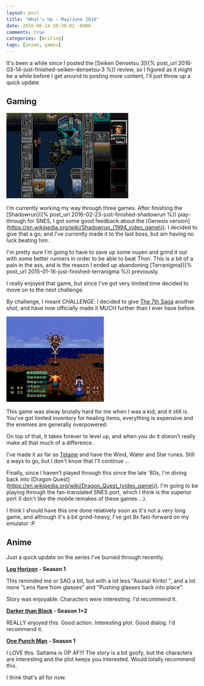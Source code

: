 ```yaml
---
layout: post
title: "What's Up - May/June 2016"
date: 2016-06-14 20:38:02 -0400
comments: true
categories: [Writing]
tags: [anime, games]
---
```


It's been a while since I posted the [Seiken Densetsu 3]({% post_url 2016-03-14-just-finished-seiken-densetsu-3 %}) review, so I figured as it might be a while before I get around to posting more content, I'll just throw up a quick update.

## Gaming

![](/images/shadowrun-gens/shadowrun.015.png)

I'm currently working my way through three games. After finishing the [Shadowrun]({% post_url 2016-02-23-just-finished-shadowrun %}) play-through for SNES, I got some good feedback about the [Genesis version](https://en.wikipedia.org/wiki/Shadowrun_(1994_video_game\)). I decided to give that a go, and I've currently made it to the last boss, but am having no luck beating him.

I'm pretty sure I'm going to have to save up some nuyen and grind it out with some better runners in order to be able to beat Thon. This is a bit of a pain in the ass, and is the reason I ended up abandoning [Terranigma]({% post_url 2015-01-16-just-finished-terranigma %}) previously.

I really enjoyed that game, but since I've got very limited time decided to move on to the next challenge.

By challenge, I meant *CHALLENGE*. I decided to give [The 7th Saga](https://en.wikipedia.org/wiki/The_7th_Saga) another shot, and have now officially made it MUCH further than I ever have before.

<!-- more -->

![](/images/7th-saga/7th-saga.009.png)

This game was alway brutally hard for me when I was a kid, and it still is. You've got limited inventory for healing items, everything is expensive and the enemies are generally overpowered.

On top of that, it takes forever to level up, and when you do it doesn't really make all that much of a difference.

I've made it as far as [Telaine](http://mikesrpgcenter.com/7thsaga/maps/telaine.html) and have the Wind, Water and Star runes. Still a ways to go, but I don't know that I'll continue ...

Finally, since I haven't played through this since the late '80s, I'm diving back into [Dragon Quest](https://en.wikipedia.org/wiki/Dragon_Quest_(video_game\)). I'm going to be playing through the fan-translated SNES port, which I think is the superior port (I don't like the mobile remakes of these games ...).

I think I should have this one done relatively soon as it's not a very long game, and although it's a bit grind-heavy, I've got 8x fast-forward on my emulator :P

## Anime

Just a quick update on the series I've burned through recently.

**[Log Horizon](http://myanimelist.net/anime/17265/Log_Horizon) - Season 1**

This reminded me or SAO a bit, but with a lot less "Asuna! Kirito! <repeat>", and a lot more "Lens flare from glasses" and "Pushing glasses back into place".

Story was enjoyable. Characters were interesting. I'd recommend it.

**[Darker than Black](http://myanimelist.net/anime/2025/Darker_than_Black__Kuro_no_Keiyakusha) - Season 1+2**

REALLY enjoyed this. Good action. Interesting plot. Good dialog. I'd recommend it.

**[One Punch Man](http://myanimelist.net/anime/30276/One_Punch_Man) - Season 1**

I LOVE this. Saitama is OP AF!!! The story is a bit goofy, but the characters are interesting and the plot keeps you interested. Would totally recommend this.

I think that's all for now.